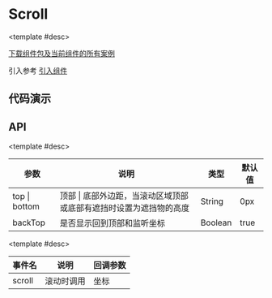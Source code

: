<script setup>
  import Scroll from './Components/Scroll/demo/index.vue'
</script>

# Scroll

<ContainerBox title="介绍">
<template #desc>

需要`npm i better-scroll`

对插件 [better-scroll](https://better-scroll.github.io/docs/zh-CN/guide) 二次封装
</template>
</ContainerBox>

<ContainerBox title="下载并引入">

<template #desc>

[下载组件包及当前组件的所有案例](https://gitee.com/lengyibai/lib3-component-packages/raw/master/Lib/static/LibScroll.zip)

引入参考 [引入组件](/Components/base/start.html)

</template>
</ContainerBox>

## 代码演示

<ContainerBox title="基础用法">
<template #desc>
按下滑动下面列表
</template>

<div class="demoBox">
<Scroll />
</div>

<ShowCode>
<template #codes>

```vue
<template>
  <div class="LibScroll">
    <LibScroll>
      <div class="content">
        <h1 v-for="(item, index) in 50" :key="index">{{ item }}</h1>
      </div>
    </LibScroll>
  </div>
</template>
<style scoped lang="less">
.LibScroll {
  position: relative;
  width: 100%;
  height: 50vh;
  border: 1px solid #fff;
  .content {
    display: flex;
    align-items: center;
    flex-direction: column;
    h1 {
      color: #fff;
    }
  }
}
</style>
```

</template>
</ShowCode>
</ContainerBox>

## API

<ContainerBox title="Props">

<template #desc>

| 参数          | 说明                                                               | 类型    | 默认值 |
| ------------- | ------------------------------------------------------------------ | ------- | ------ |
| top \| bottom | 顶部 \| 底部外边距，当滚动区域顶部或底部有遮挡时设置为遮挡物的高度 | String  | 0px    |
| backTop       | 是否显示回到顶部和监听坐标                                         | Boolean | true   |

</template>
</ContainerBox>

<ContainerBox title="Events">

<template #desc>

| 事件名 | 说明       | 回调参数 |
| ------ | ---------- | -------- |
| scroll | 滚动时调用 | 坐标     |

</template>
</ContainerBox>
